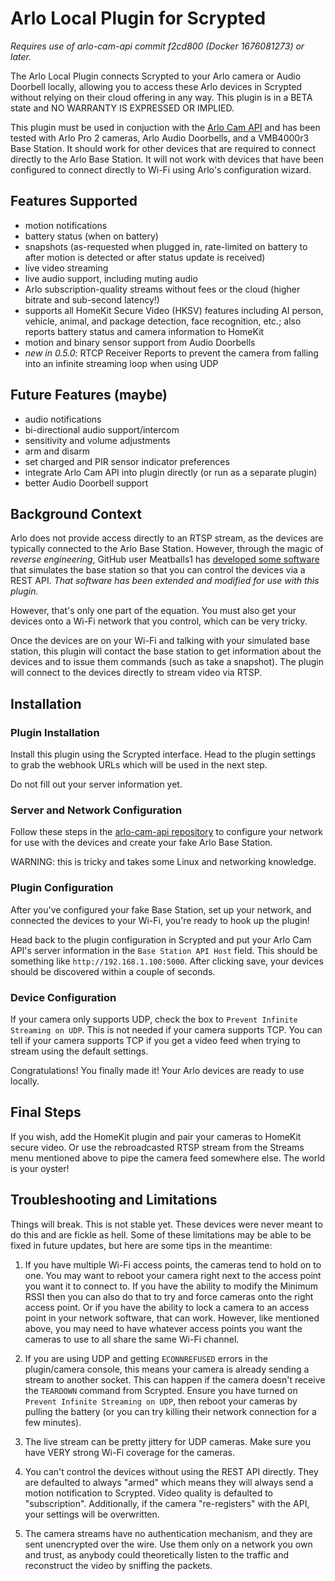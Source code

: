# Arlo Local Plugin for Scrypted

*Requires use of arlo-cam-api commit f2cd800 (Docker 1676081273) or later.*

The Arlo Local Plugin connects Scrypted to your Arlo camera or Audio Doorbell locally, allowing you to access these Arlo devices in Scrypted without relying on their cloud offering in any way. This plugin is in a BETA state and NO WARRANTY IS EXPRESSED OR IMPLIED.

This plugin must be used in conjuction with the [Arlo Cam API](https://github.com/brianschrameck/arlo-cam-api) and has been tested with Arlo Pro 2 cameras, Arlo Audio Doorbells, and a VMB4000r3 Base Station. It should work for other devices that are required to connect directly to the Arlo Base Station. It will not work with devices that have been configured to connect directly to Wi-Fi using Arlo's configuration wizard.

## Features Supported

* motion notifications
* battery status (when on battery)
* snapshots (as-requested when plugged in, rate-limited on battery to after motion is detected or after status update is received)
* live video streaming
* live audio support, including muting audio
* Arlo subscription-quality streams without fees or the cloud (higher bitrate and sub-second latency!)
* supports all HomeKit Secure Video (HKSV) features including AI person, vehicle, animal, and package detection, face recognition, etc.; also reports battery status and camera information to HomeKit
* motion and binary sensor support from Audio Doorbells
* *new in 0.5.0*: RTCP Receiver Reports to prevent the camera from falling into an infinite streaming loop when using UDP

## Future Features (maybe)

* audio notifications
* bi-directional audio support/intercom
* sensitivity and volume adjustments
* arm and disarm
* set charged and PIR sensor indicator preferences
* integrate Arlo Cam API into plugin directly (or run as a separate plugin)
* better Audio Doorbell support

## Background Context

Arlo does not provide access directly to an RTSP stream, as the devices are typically connected to the Arlo Base Station. However, through the magic of *reverse engineering*, GitHub user Meatballs1 has [developed some software](https://github.com/Meatballs1/arlo-cam-api) that simulates the base station so that you can control the devices via a REST API. *That software has been extended and modified for use with this plugin.*

However, that's only one part of the equation. You must also get your devices onto a Wi-Fi network that you control, which can be very tricky.

Once the devices are on your Wi-Fi and talking with your simulated base station, this plugin will contact the base station to get information about the devices and to issue them commands (such as take a snapshot). The plugin will connect to the devices directly to stream video via RTSP.

## Installation

### Plugin Installation

Install this plugin using the Scrypted interface. Head to the plugin settings to grab the webhook URLs which will be used in the next step.

Do not fill out your server information yet.

### Server and Network Configuration

Follow these steps in the [arlo-cam-api repository](https://github.com/brianschrameck/arlo-cam-api#readme) to configure your network for use with the devices and create your fake Arlo Base Station.

WARNING: this is tricky and takes some Linux and networking knowledge.

### Plugin Configuration

After you've configured your fake Base Station, set up your network, and connected the devices to your Wi-Fi, you're ready to hook up the plugin!

Head back to the plugin configuration in Scrypted and put your Arlo Cam API's server information in the `Base Station API Host` field. This should be something like `http://192.168.1.100:5000`. After clicking save, your devices should be discovered within a couple of seconds.

### Device Configuration

If your camera only supports UDP, check the box to `Prevent Infinite Streaming on UDP`. This is not needed if your camera supports TCP. You can tell if your camera supports TCP if you get a video feed when trying to stream using the default settings.

Congratulations! You finally made it! Your Arlo devices are ready to use locally.

## Final Steps

If you wish, add the HomeKit plugin and pair your cameras to HomeKit secure video. Or use the rebroadcasted RTSP stream from the Streams menu mentioned above to pipe the camera feed somewhere else. The world is your oyster!

## Troubleshooting and Limitations

Things will break. This is not stable yet. These devices were never meant to do this and are fickle as hell. Some of these limitations may be able to be fixed in future updates, but here are some tips in the meantime:

1. If you have multiple Wi-Fi access points, the cameras tend to hold on to one. You may want to reboot your camera right next to the access point you want it to connect to. If you have the ability to modify the Minimum RSSI then you can also do that to try and force cameras onto the right access point. Or if you have the ability to lock a camera to an access point in your network software, that can work. However, like mentioned above, you may need to have whatever access points you want the cameras to use to all share the same Wi-Fi channel.

2. If you are using UDP and getting `ECONNREFUSED` errors in the plugin/camera console, this means your camera is already sending a stream to another socket. This can happen if the camera doesn't receive the `TEARDOWN` command from Scrypted. Ensure you have turned on `Prevent Infinite Streaming on UDP`, then reboot your cameras by pulling the battery (or you can try killing their network connection for a few minutes).

3. The live stream can be pretty jittery for UDP cameras. Make sure you have VERY strong Wi-Fi coverage for the cameras.

4. You can't control the devices without using the REST API directly. They are defaulted to always "armed" which means they will always send a motion notification to Scrypted. Video quality is defaulted to "subscription". Additionally, if the camera "re-registers" with the API, your settings will be overwritten.

5. The camera streams have no authentication mechanism, and they are sent unencrypted over the wire. Use them only on a network you own and trust, as anybody could theoretically listen to the traffic and reconstruct the video by sniffing the packets.